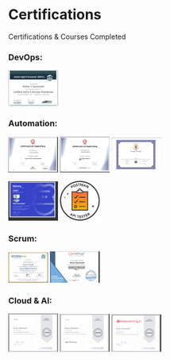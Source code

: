 # Certifications

Certifications & Courses Completed

### DevOps:

<img src = "images/safe_devops_6.png" width=100>

### Automation:

<img src = "images/Cypress_automation.png" width=100> <img src = "images/JMeter_Professional.png" width=100> <img src = "images/Postman_API_TESTER_CERTIFICATE.png" width=100>

<img src = "images/Robocorp-robotframeWork.png" width=100> <img src = "images/Postman - Postman API Tester - 2024-01-27.png" width=80>

### Scrum:

<img src = "images/scrumMaster.png" width=80> <img src = "images/Scrum_foundation.png" width=100> 

### Cloud & AI:

<img src = "images/cloud_computing_foundation.png" width=100> <img src = "images/IOT.png" width=100> <img src = "images/AI for Everyone.png" width=100>
